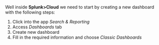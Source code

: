 Well inside **Splunk>Cloud** we need to start by creating a new dashboard with the following steps:
  1) Click into the app *Search & Reporting* 
  2) Access *Dashboards* tab 
  3) Create new dashboard
  4) Fill in the required information and choose *Classic Dashboards*
